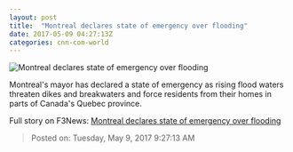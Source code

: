 ```yaml
---
layout: post
title:  "Montreal declares state of emergency over flooding"
date: 2017-05-09 04:27:13Z
categories: cnn-com-world
---
```


![Montreal declares state of emergency over flooding](http://i2.cdn.cnn.com/cnnnext/dam/assets/170508184653-canda-floods-ile-mercier-resident-super-tease.jpg)

Montreal's mayor has declared a state of emergency as rising flood waters threaten dikes and breakwaters and force residents from their homes in parts of Canada's Quebec province.


Full story on F3News: [Montreal declares state of emergency over flooding](http://www.f3nws.com/n/dvYMmG)

> Posted on: Tuesday, May 9, 2017 9:27:13 AM
